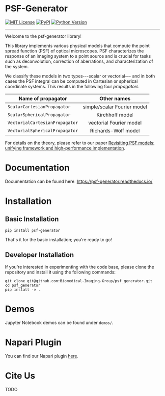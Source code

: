 # PSF-Generator

[![MIT License](https://img.shields.io/github/license/Biomedical-Imaging-Group/psf_generator)](https://github.com/Biomedical-Imaging-Group/psf_generator/raw/main/LICENSE)
[![PyPI](https://img.shields.io/pypi/v/psf-generator.svg?color=green)](https://pypi.org/project/psf-generator)
[![Python Version](https://img.shields.io/pypi/pyversions/psf-generator.svg?color=green)](https://python.org)

***
Welcome to the psf-generator library!

This library implements various physical models that compute the point spread function (PSF) of optical microscopes. 
PSF characterizes the response of an imaging system to a point source and is crucial for tasks such as 
deconvolution, correction of aberrations, and characterization of the system.

We classify these models in two types---scalar or vectorial--- and in both cases the PSF integral can be computed in Cartesian or spherical coordinate systems. 
This results in the following four 
_propagators_

| Name of propagator             |         Other names         |
|--------------------------------|:---------------------------:|
| `ScalarCartesianPropagator`    | simple/scalar Fourier model |
| `ScalarSphericalPropagator`    |       Kirchhoff model       |
| `VectorialCartesianPropagator` |   vectorial Fourier model   |
| `VectorialSphericalPropagator` |     Richards-Wolf model     |

For details on the theory, please refer to our paper
[Revisiting PSF models: unifying framework and high-performance implementation](todo:addlink).

# Documentation
Documentation can be found here: https://psf-generator.readthedocs.io/

# Installation

## Basic Installation

```
pip install psf-generator
```

That's it for the basic installation; you're ready to go!

## Developer Installation

If you're interested in experimenting with the code base, please clone the repository and install it using the following commands:
```
git clone git@github.com:Biomedical-Imaging-Group/psf_generator.git
cd psf_generator
pip install -e .
```

# Demos

Jupyter Notebook demos can be found under `demos/`.

# Napari Plugin
You can find our Napari plugin [here](https://github.com/Biomedical-Imaging-Group/napari-psfgenerator).

# Cite Us

TODO
